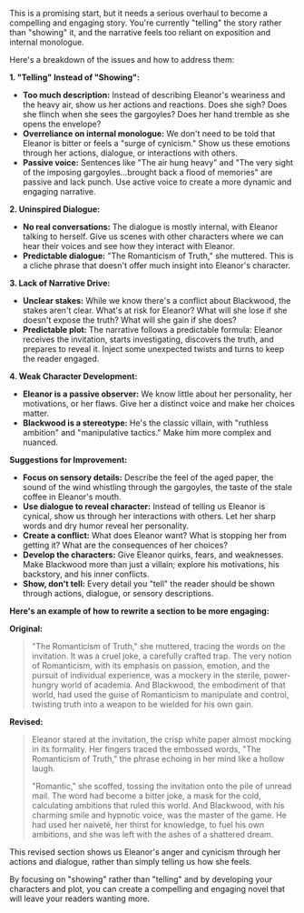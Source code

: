 This is a promising start, but it needs a serious overhaul to become a compelling and engaging story. You're currently "telling" the story rather than "showing" it, and the narrative feels too reliant on exposition and internal monologue. 

Here's a breakdown of the issues and how to address them:

**1. "Telling" Instead of "Showing":**

* **Too much description:**  Instead of describing Eleanor's weariness and the heavy air, show us her actions and reactions. Does she sigh? Does she flinch when she sees the gargoyles? Does her hand tremble as she opens the envelope?
* **Overreliance on internal monologue:** We don't need to be told that Eleanor is bitter or feels a "surge of cynicism." Show us these emotions through her actions, dialogue, or interactions with others. 
* **Passive voice:** Sentences like "The air hung heavy" and "The very sight of the imposing gargoyles...brought back a flood of memories" are passive and lack punch. Use active voice to create a more dynamic and engaging narrative.

**2. Uninspired Dialogue:**

* **No real conversations:** The dialogue is mostly internal, with Eleanor talking to herself. Give us scenes with other characters where we can hear their voices and see how they interact with Eleanor.
* **Predictable dialogue:** "The Romanticism of Truth," she muttered. This is a cliche phrase that doesn't offer much insight into Eleanor's character.

**3. Lack of Narrative Drive:**

* **Unclear stakes:** While we know there's a conflict about Blackwood, the stakes aren't clear. What's at risk for Eleanor? What will she lose if she doesn't expose the truth? What will she gain if she does?
* **Predictable plot:** The narrative follows a predictable formula: Eleanor receives the invitation, starts investigating, discovers the truth, and prepares to reveal it. Inject some unexpected twists and turns to keep the reader engaged.

**4. Weak Character Development:**

* **Eleanor is a passive observer:** We know little about her personality, her motivations, or her flaws. Give her a distinct voice and make her choices matter.
* **Blackwood is a stereotype:** He's the classic villain, with "ruthless ambition" and "manipulative tactics." Make him more complex and nuanced.

**Suggestions for Improvement:**

* **Focus on sensory details:** Describe the feel of the aged paper, the sound of the wind whistling through the gargoyles, the taste of the stale coffee in Eleanor's mouth. 
* **Use dialogue to reveal character:**  Instead of telling us Eleanor is cynical, show us through her interactions with others. Let her sharp words and dry humor reveal her personality.
* **Create a conflict:**  What does Eleanor want? What is stopping her from getting it? What are the consequences of her choices?
* **Develop the characters:** Give Eleanor quirks, fears, and weaknesses.  Make Blackwood more than just a villain; explore his motivations, his backstory, and his inner conflicts.
* **Show, don't tell:** Every detail you "tell" the reader should be shown through actions, dialogue, or sensory descriptions.

**Here's an example of how to rewrite a section to be more engaging:**

**Original:**

> "The Romanticism of Truth," she muttered, tracing the words on the invitation.  It was a cruel joke, a carefully crafted trap.  The very notion of Romanticism, with its emphasis on passion, emotion, and the pursuit of individual experience, was a mockery in the sterile, power-hungry world of academia.  And Blackwood, the embodiment of that world, had used the guise of Romanticism to manipulate and control, twisting truth into a weapon to be wielded for his own gain.

**Revised:**

> Eleanor stared at the invitation, the crisp white paper almost mocking in its formality. Her fingers traced the embossed words, "The Romanticism of Truth," the phrase echoing in her mind like a hollow laugh. 
> 
> "Romantic," she scoffed, tossing the invitation onto the pile of unread mail. The word had become a bitter joke, a mask for the cold, calculating ambitions that ruled this world. And Blackwood, with his charming smile and hypnotic voice, was the master of the game. He had used her naiveté, her thirst for knowledge, to fuel his own ambitions, and she was left with the ashes of a shattered dream.  

This revised section shows us Eleanor's anger and cynicism through her actions and dialogue, rather than simply telling us how she feels. 

By focusing on "showing" rather than "telling" and by developing your characters and plot, you can create a compelling and engaging novel that will leave your readers wanting more. 
